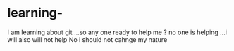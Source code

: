 # learning-
I am learning about git ...so any one ready to help me ?
no one is helping ...i will also will not help
No i should not cahnge my nature 
